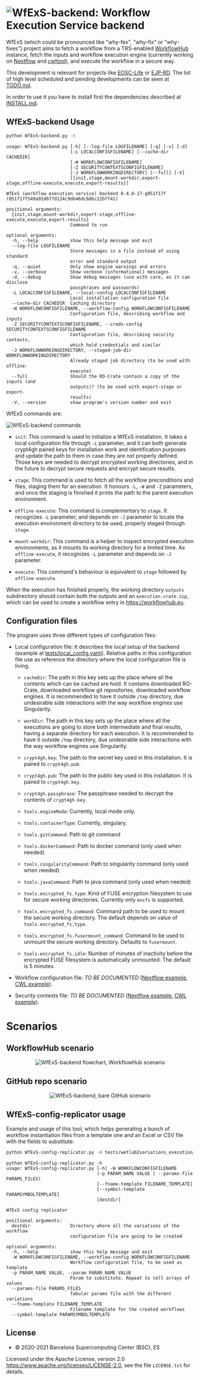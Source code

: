 # ![WfExS-backend:](docs/logo/WfExS-logo-final_paths.svg) Workflow Execution Service backend

WfExS (which could be pronounced like "why-fex", "why-fix" or "why-fixes") project aims to fetch a workflow from a TRS-enabled [WorkflowHub](https://workflowhub.eu) instance,
fetch the inputs and workflow execution engine (currently working on [Nextflow](https://www.nextflow.io/)
and [cwltool](https://github.com/common-workflow-language/cwltool)), and execute the workflow in a
secure way.

This development is relevant for projects like [EOSC-Life](https://www.eosc-life.eu/) or [EJP-RD](https://www.ejprarediseases.org/). The list of high level scheduled and pending developments can be seen at [TODO.md](TODO.md).

In order to use it you have to install first the dependencies described at [INSTALL.md](INSTALL.md).

## WfExS-backend Usage

```bash
python WfExS-backend.py -h
```
```
usage: WfExS-backend.py [-h] [--log-file LOGFILENAME] [-q] [-v] [-d]
                        [-L LOCALCONFIGFILENAME] [--cache-dir CACHEDIR]
                        [-W WORKFLOWCONFIGFILENAME]
                        [-Z SECURITYCONTEXTSCONFIGFILENAME]
                        [-J WORKFLOWWORKINGDIRECTORY] [--full] [-V]
                        [{init,stage,mount-workdir,export-stage,offline-execute,execute,export-results}]

WfExS (workflow execution service) backend 0.4.0-17-g051f17f
(051f17f549a91d677d124c9db46dc8dbc12bff41)

positional arguments:
  {init,stage,mount-workdir,export-stage,offline-execute,execute,export-results}
                        Command to run

optional arguments:
  -h, --help            show this help message and exit
  --log-file LOGFILENAME
                        Store messages in a file instead of using standard
                        error and standard output
  -q, --quiet           Only show engine warnings and errors
  -v, --verbose         Show verbose (informational) messages
  -d, --debug           Show debug messages (use with care, as it can disclose
                        passphrases and passwords)
  -L LOCALCONFIGFILENAME, --local-config LOCALCONFIGFILENAME
                        Local installation configuration file
  --cache-dir CACHEDIR  Caching directory
  -W WORKFLOWCONFIGFILENAME, --workflow-config WORKFLOWCONFIGFILENAME
                        Configuration file, describing workflow and inputs
  -Z SECURITYCONTEXTSCONFIGFILENAME, --creds-config SECURITYCONTEXTSCONFIGFILENAME
                        Configuration file, describing security contexts,
                        which hold credentials and similar
  -J WORKFLOWWORKINGDIRECTORY, --staged-job-dir WORKFLOWWORKINGDIRECTORY
                        Already staged job directory (to be used with offline-
                        execute)
  --full                Should the RO-Crate contain a copy of the inputs (and
                        outputs)? (to be used with export-stage or export-
                        results)
  -V, --version         show program's version number and exit
```

WfExS commands are:

![WfExS-backend commands](docs/wfexs-commands.svg)

* `init`: This command is used to initialize a WfExS installation. It takes a local configuration file through `-L` parameter, and it can both generate crypt4gh paired keys for installation work and identification purposes and update the path to them in case they are not properly defined. Those keys are needed to decrypt encrypted working directories, and in the future to decrypt secure requests and encrypt secure results.

* `stage`: This command is used to fetch all the workflow preconditions and files, staging them for an execution. It honours `-L`, `-W` and `-Z` parameters, and once the staging is finished it prints the path to the parent execution environment.

* `offline-execute`: This command is complementary to `stage`. It recognizes `-L` parameter, and depends on `-J` parameter to locate the execution environment directory to be used, properly staged through `stage`.

* `mount-workdir`: This command is a helper to inspect encrypted execution environments, as it mounts its working directory for a limited time. As `offline-execute`, it recognizes `-L` parameter and depends on `-J` parameter.

* `execute`: This command's behaviour is equivalent to `stage` followed by `offline-execute`.

When the execution has finished properly, the working directory `outputs` subdirectory should contain both the outputs and an `execution.crate.zip`, which can be used to create a workflow entry in <https://workflowhub.eu>.

## Configuration files

The program uses three different types of configuration files:

* Local configuration file: It describes the local setup of the backend (example at [tests/local_config.yaml](tests/local_config.yaml)). Relative paths in this configuration file use as reference the directory where the local configuration file is living.
  
  - `cacheDir`: The path in this key sets up the place where all the contents which can be cached are hold. It contains downloaded RO-Crate,
     downloaded workflow git repositories, downloaded workflow engines. It is recommended to have it outside `/tmp` directory,
     due undesirable side interactions with the way workflow engines use Singularity.
  
  - `workDir`: The path in this key sets up the place where all the executions are going to store both intermediate and final results,
    having a separate directory for each execution. It is recommended to have it outside `/tmp` directory, due undesirable side
    interactions with the way workflow engines use Singularity.
  
  - `crypt4gh.key`: The path to the secret key used in this installation. It is paired to `crypt4gh.pub`.
  
  - `crypt4gh.pub`: The path to the public key used in this installation. It is paired to `crypt4gh.key`.
  
  - `crypt4gh.passphrase`: The passphrase needed to decrypt the contents of `crypt4gh.key`.
  
  - `tools.engineMode`: Currently, local mode only.
  
  - `tools.containerType`: Currently, singulary.
  
  - `tools.gitCommand`: Path to git command

  - `tools.dockerCommand`: Path to docker command (only used when needed)

  - `tools.singularityCommand`: Path to singularity command (only used when needed)

  - `tools.javaCommand`: Path to java command (only used when needed)
  
  - `tools.encrypted_fs.type`: Kind of FUSE encryption filesystem to use for secure working directories. Currently only `encfs` is supported.
  
  - `tools.encrypted_fs.command`: Command path to be used to mount the secure working directory. The default depends on value of `tools.encrypted_fs.type`.
  
  - `tools.encrypted_fs.fusermount_command`: Command to be used to unmount the secure working directory. Defaults to `fusermount`.
  
  - `tools.encrypted_fs.idle`: Number of minutes of inactivity before the encrypted FUSE filesystem is automatically unmounted. The default is 5 minutes.
  
* Workflow configuration file: _TO BE DOCUMENTED_ ([Nextflow example](tests/wetlab2variations_execution_nxf.yaml), [CWL example](tests/wetlab2variations_execution_cwl.yaml)).

* Security contexts file: _TO BE DOCUMENTED_ ([Nextflow example](tests/wetlab2variations_credentials_nxf.yaml), [CWL example](tests/wetlab2variations_credentials_cwl.yaml)).

# Scenarios
## WorkflowHub scenario

<span style="display:block;text-align:center">
<img src="docs/wfexs-flowchart.svg" alt="WfExS-backend flowchart, WorkflowHub scenario" />
</span>

## GitHub repo scenario
<span style="display:block;text-align:center">
<img src="docs/wfexs-flowchart-github.svg" alt="WfExS-backend, bare GitHub scenario" />
</span>

## WfExS-config-replicator usage

Example and usage of this tool, which helps generating a bunch of workflow instantiation files
from a template one and an Excel or CSV file with the fields to substitute:

```bash
python WfExS-config-replicator.py -W tests/wetlab2variations_execution_nxf.yaml --params-file tests/wetlab2variations_execution_nxf.variations.xlsx /tmp/generated
```

```
python WfExS-config-replicator.py -h
usage: WfExS-config-replicator.py [-h] -W WORKFLOWCONFIGFILENAME
                                  (-p PARAM_NAME VALUE | --params-file PARAMS_FILES)
                                  [--fname-template FILENAME_TEMPLATE]
                                  [--symbol-template PARAMSYMBOLTEMPLATE]
                                  [destdir]

WfExS config replicator

positional arguments:
  destdir               Directory where all the variations of the workflow
                        configuration file are going to be created

optional arguments:
  -h, --help            show this help message and exit
  -W WORKFLOWCONFIGFILENAME, --workflow-config WORKFLOWCONFIGFILENAME
                        Workflow configuration file, to be used as template
  -p PARAM_NAME VALUE, --param PARAM_NAME VALUE
                        Param to substitute. Repeat to tell arrays of values
  --params-file PARAMS_FILES
                        Tabular params file with the different variations
  --fname-template FILENAME_TEMPLATE
                        Filename template for the created workflows
  --symbol-template PARAMSYMBOLTEMPLATE
```

## License
* © 2020-2021 Barcelona Supercomputing Center (BSC), ES

Licensed under the Apache License, version 2.0 <https://www.apache.org/licenses/LICENSE-2.0>, see the file `LICENSE.txt` for details.
